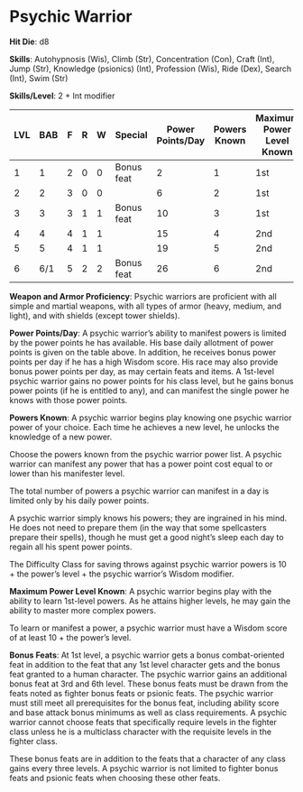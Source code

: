 # Psychic Warrior

**Hit Die**: d8

**Skills**: Autohypnosis (Wis), Climb (Str), Concentration (Con), Craft (Int), Jump (Str), Knowledge (psionics) (Int), Profession (Wis), Ride (Dex), Search (Int), Swim (Str)

**Skills/Level**: 2 + Int modifier

LVL | BAB | F | R | W | Special | Power Points/Day | Powers Known | Maximum Power Level Known
--- | --- | - | - | - | ------- | ---------------- | ------------ | -------------------------
1   | 1   | 2 | 0 | 0 | Bonus feat			   | 2 | 1 			  | 1st 
2   | 2   | 3 | 0 | 0 | 					   | 6 | 2			  | 1st
3   | 3   | 3 | 1 | 1 | Bonus feat			   | 10| 3			  | 1st
4   | 4   | 4 | 1 | 1 | 				 	   | 15| 4			  | 2nd
5   | 5   | 4 | 1 | 1 | 					   | 19| 5			  | 2nd
6   | 6/1 | 5 | 2 | 2 | Bonus feat	 		   | 26| 6			  | 2nd

**Weapon and Armor Proficiency**: Psychic warriors are proficient with all simple and martial weapons, with all types of armor (heavy, medium, and light), and with shields (except tower shields).

**Power Points/Day**: A psychic warrior’s ability to manifest powers is limited by the power points he has available. His base daily allotment of power points is given on the table above. In addition, he receives bonus power points per day if he has a high Wisdom score. His race may also provide bonus power points per day, as may certain feats and items. A 1st-level psychic warrior gains no power points for his class level, but he gains bonus power points (if he is entitled to any), and can manifest the single power he knows with those power points.

**Powers Known**: A psychic warrior begins play knowing one psychic warrior power of your choice. Each time he achieves a new level, he unlocks the knowledge of a new power.

Choose the powers known from the psychic warrior power list. A psychic warrior can manifest any power that has a power point cost equal to or lower than his manifester level.

The total number of powers a psychic warrior can manifest in a day is limited only by his daily power points.

A psychic warrior simply knows his powers; they are ingrained in his mind. He does not need to prepare them (in the way that some spellcasters prepare their spells), though he must get a good night’s sleep each day to regain all his spent power points.

The Difficulty Class for saving throws against psychic warrior powers is 10 + the power’s level + the psychic warrior’s Wisdom modifier.

**Maximum Power Level Known**: A psychic warrior begins play with the ability to learn 1st-level powers. As he attains higher levels, he may gain the ability to master more complex powers.

To learn or manifest a power, a psychic warrior must have a Wisdom score of at least 10 + the power’s level.

**Bonus Feats**: At 1st level, a psychic warrior gets a bonus combat-oriented feat in addition to the feat that any 1st level character gets and the bonus feat granted to a human character. The psychic warrior gains an additional bonus feat at 3rd and 6th level. These bonus feats must be drawn from the feats noted as fighter bonus feats or psionic feats. The psychic warrior must still meet all prerequisites for the bonus feat, including ability score and base attack bonus minimums as well as class requirements. A psychic warrior cannot choose feats that specifically require levels in the fighter class unless he is a multiclass character with the requisite levels in the fighter class.

These bonus feats are in addition to the feats that a character of any class gains every three levels. A psychic warrior is not limited to fighter bonus feats and psionic feats when choosing these other feats.